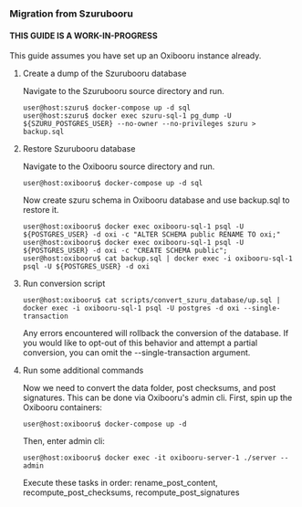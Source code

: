 ### Migration from Szurubooru

#### THIS GUIDE IS A WORK-IN-PROGRESS

This guide assumes you have set up an Oxibooru instance already.

1. Create a dump of the Szurubooru database

    Navigate to the Szurubooru source directory and run.
    ```console
    user@host:szuru$ docker-compose up -d sql
    user@host:szuru$ docker exec szuru-sql-1 pg_dump -U ${SZURU_POSTGRES_USER} --no-owner --no-privileges szuru > backup.sql
    ```
    
2. Restore Szurubooru database
    
    Navigate to the Oxibooru source directory and run.
    ```console
    user@host:oxibooru$ docker-compose up -d sql
    ```
    Now create szuru schema in Oxibooru database and use backup.sql to restore it.

    ```console
    user@host:oxibooru$ docker exec oxibooru-sql-1 psql -U ${POSTGRES_USER} -d oxi -c "ALTER SCHEMA public RENAME TO oxi;"
    user@host:oxibooru$ docker exec oxibooru-sql-1 psql -U ${POSTGRES_USER} -d oxi -c "CREATE SCHEMA public";
    user@host:oxibooru$ cat backup.sql | docker exec -i oxibooru-sql-1 psql -U ${POSTGRES_USER} -d oxi
    ```
    
3. Run conversion script
    ```console
    user@host:oxibooru$ cat scripts/convert_szuru_database/up.sql | docker exec -i oxibooru-sql-1 psql -U postgres -d oxi --single-transaction
    ```
    Any errors encountered will rollback the conversion of the database. If you would like to opt-out of this
    behavior and attempt a partial conversion, you can omit the --single-transaction argument.

4. Run some additional commands

    Now we need to convert the data folder, post checksums, and post signatures.
    This can be done via Oxibooru's admin cli. First, spin up the Oxibooru containers:
    ```console
    user@host:oxibooru$ docker-compose up -d
    ```
    Then, enter admin cli:
    ```console
    user@host:oxibooru$ docker exec -it oxibooru-server-1 ./server --admin
    ```
    Execute these tasks in order: rename_post_content, recompute_post_checksums, recompute_post_signatures